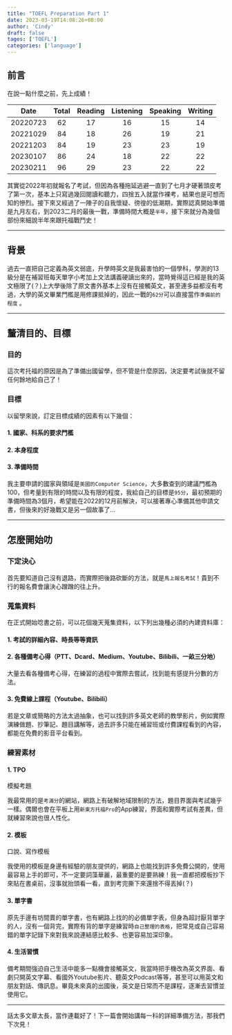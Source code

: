 ```yaml
---
title: "TOEFL Preparation Part 1"
date: 2023-03-19T14:08:26+08:00
author: 'Cindy'
draft: false
tages: ['TOEFL']
categories: ['language']
---
```


## 前言
在說一點什麼之前，先上成績！

|Date    |Total|Reading|Listening|Speaking|Writing|
|:---:   |:---:|:---:  |:---:    |:---:   |:---:  |
|20220723|62   |17     |16       |15      |14     |
|20221029|84   |18     |26       |19      |21     |
|20221203|84   |19     |23       |23      |19     |
|20230107|86   |24     |18       |22      |22     |
|20230211|96   |29     |23       |22      |22     |

其實從2022年初就報名了考試，但因為各種拖延逃避一直到了七月才硬著頭皮考了第一次，基本上只寫過幾回閱讀和聽力，四捨五入就當作裸考，結果也是可想而知的慘烈。接下來又經過了一陣子的自我懷疑、徬徨的低潮期，實際認真開始準備是九月左右，到2023二月的最後一戰，準備時間大概是`半年`，接下來就分為幾個部份來細說半年來跟托福戰鬥史！

---

## 背景
過去一直把自己定義為英文弱底，升學時英文是我最害怕的一個學科，學測的13級分是在補習班每天單字小考加上文法講義硬讀出來的，當時覺得這已經是我的英文極限了(？)上大學後除了原文書外基本上沒有在接觸英文，甚至連多益都沒有考過，大學的英文畢業門檻是用修課抵掉的，因此一戰的`62分`可以直接當作`準備前的程度` 。

---

## 釐清目的、目標

### 目的
這次考托福的原因是為了準備出國留學，但不管是什麼原因，決定要考試後就不留任何餘地給自己了！

### 目標
以留學來說，訂定目標成績的因素有以下幾個：
#### 1. **國家、科系的要求門檻**
#### 2. **本身程度**
#### 3. **準備時間**

我主要申請的國家與領域是`美國的Computer Science`，大多數查到的建議門檻為100，但考量到有限的時間以及有限的程度，我給自己的目標是`95分`，最初預期的準備時間為3個月，希望能在2022的12月前解決，可以接著專心準備其他申請文書，但後來的好幾戰又是另一個故事了...

---

## 怎麼開始叻

### 下定決心
首先要知道自己沒有退路，而實際把後路砍斷的方法，就是`馬上報名考試`！貴到不行的報名費會讓決心蹭蹭的往上升。

### 蒐集資料
在正式開始唸書之前，可以花個幾天蒐集資料，以下列出幾種必須的內建資料庫：
#### 1. **考試的詳細內容、時長等等資訊**
#### 2. **各種備考心得**（PTT、Dcard、Medium、Youtube、Bilibili、一畝三分地）

大量去看各種備考心得，在練習的過程中實際去嘗試，找到能有感提升分數的方法。
#### 3. **免費線上課程**（Youtube、Bilibili）

若是文章或簡略的方法太過抽象，也可以找到許多英文老師的教學影片，例如實際演練做題、抄筆記、題目講解等，過去許多只能在補習班或付費課程看到的內容，都能在免費的影音平台看到。

### 練習素材
#### 1. **TPO**
模擬考題

我最常用的是`考滿分`的網站，網路上有破解地域限制的方法，題目界面與考試幾乎一樣。偶爾也會在平板上用`新東方托福Pro`的App練習，界面和實際考試有差異，但就練習來說也很人性化。

#### 2. **模板**
口說、寫作模板

我使用的模板是身邊有經驗的朋友提供的，網路上也能找到許多免費公開的，使用最容易上手的即可，不一定要詞藻華麗，最重要的是要熟練！我一直都把模板抄下來貼在書桌前，沒事就抬頭看一看，直到考完撕下來還捨不得丟掉(？)

#### 3. **單字書**
原先手邊有坊間賣的單字書，也有網路上找的的必備單字表，但身為超討厭背單字的人，沒有一個背完，實際有背的單字是練習時`自己整理的表格`，把常見或自己容易錯的單字記錄下來對我來說連結感比較多、也更容易加深印象。

#### 4. **生活習慣**
備考期間強迫自己生活中能多一點機會接觸英文，我當時把手機改為英文界面、看劇只開英文字幕、看國外Youtube影片、聽英文Podcast等等，甚至可以用英文和朋友對話、傳訊息。畢竟未來真的出國後，英文是日常而不是課程，逐漸去習慣並使用它。

---

話太多文章太長，當作連載好了！下一篇會開始講每一科的詳細準備方法，那我們下次見！





